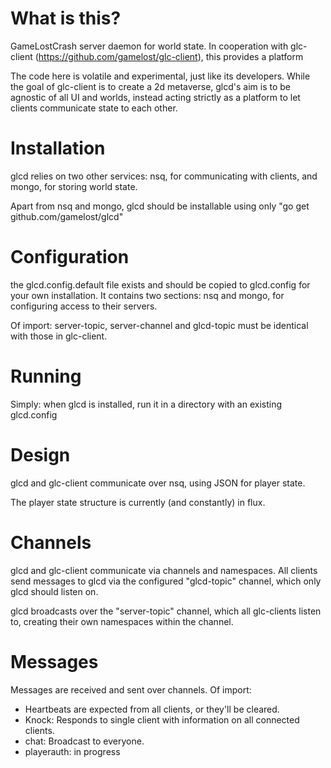 What is this?
====

GameLostCrash server daemon for world state. In cooperation with glc-client (https://github.com/gamelost/glc-client), this provides a platform

The code here is volatile and experimental, just like its developers. While the goal of glc-client is to create a 2d metaverse, glcd's aim is to be agnostic of all UI and worlds, instead acting strictly as a platform to let clients communicate state to each other.

Installation
====
glcd relies on two other services: nsq, for communicating with clients, and mongo, for storing world state.

Apart from nsq and mongo, glcd should be installable using only "go get github.com/gamelost/glcd"

Configuration
====
the glcd.config.default file exists and should be copied to glcd.config for your own installation. It contains two sections: nsq and mongo, for configuring access to their servers.

Of import: server-topic, server-channel and glcd-topic must be identical with those in glc-client.

Running
====
Simply: when glcd is installed, run it in a directory with an existing glcd.config

Design
====

glcd and glc-client communicate over nsq, using JSON for player state.

The player state structure is currently (and constantly) in flux.

Channels
====
glcd and glc-client communicate via channels and namespaces. All clients send messages to glcd via the configured "glcd-topic" channel, which only glcd should listen on.

glcd broadcasts over the "server-topic" channel, which all glc-clients listen to, creating their own namespaces within the channel.

Messages
====
Messages are received and sent over channels. Of import:

* Heartbeats are expected from all clients, or they'll be cleared.
* Knock: Responds to single client with information on all connected clients.
* chat: Broadcast to everyone.
* playerauth: in progress
